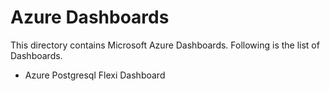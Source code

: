# Azure Dashboards

This directory contains Microsoft Azure Dashboards. Following is the list of Dashboards.
- Azure Postgresql Flexi Dashboard